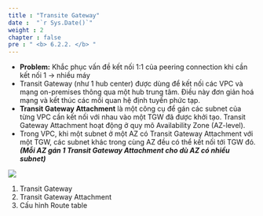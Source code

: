 ```yaml
---
title : "Transite Gateway"
date :  "`r Sys.Date()`" 
weight : 2
chapter : false
pre : " <b> 6.2.2. </b> "
---
```


- **Problem:** Khắc phục vấn đề kết nối 1:1 của peering connection khi cần kết nối 1 → nhiều máy
- Transit Gateway (như 1 hub center) được dùng để kết nối các VPC và mạng on-premises thông qua một hub trung tâm. Điều này đơn giản hoá mạng và kết thúc các mối quan hệ định tuyến phức tạp.
- **Transit Gateway Attachment** là một công cụ để gán các subnet của từng VPC cần kết nối với nhau vào một TGW đã được khởi tạo. Transit Gateway Attachment hoạt động ở quy mô Availability Zone (AZ-level).
- Trong VPC, khi một subnet ở một AZ có Transit Gateway Attachment với một TGW, các subnet khác trong cùng AZ đều có thể kết nối tới TGW đó. ***(Mỗi AZ gán 1 Transit Gateway Attachment cho dù AZ có nhiều subnet)***

![](/images/5/012.png)

1. Transit Gateway
2. Transit Gateway Attachment 
3. Cấu hình Route table